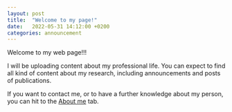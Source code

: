 ```yaml
---
layout: post
title:  "Welcome to my page!"
date:   2022-05-31 14:12:00 +0200
categories: announcement
---
```


Welcome to my web page!!!

I will be uploading content about my professional life. You can expect to find all kind of content about my research, including announcements and posts of publications.

If you want to contact me, or to have a further knowledge about my person, you can hit to the [About me](https://p-luesia.github.io/about_me/) tab. 